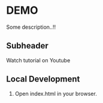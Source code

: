 # DEMO
Some description..!!

## Subheader

Watch tutorial on Youtube

## Local Development

1. Open index.html in your browser.
